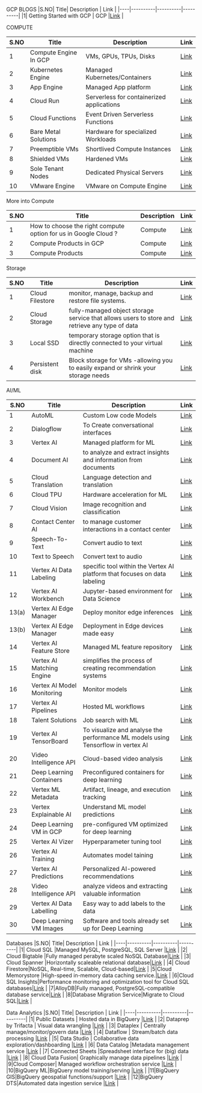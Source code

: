 GCP BLOGS
|S.NO| Title| Description | Link |
|----|----------|----------|----------|
|1| Getting Started with GCP | GCP |[Link](https://medium.com/@techwithkrithi/getting-started-with-gcp-67aa910115af) |

COMPUTE

|S.NO| Title| Description | Link |
|-----|----------|----------|----------|
|1|Compute Engine In GCP |VMs, GPUs, TPUs, Disks |[Link](https://medium.com/@techwithkrithi/compute-engine-in-gcp-98736d3c7bf7) |
|2|Kubernetes Engine |Managed Kubernetes/Containers|[Link](https://medium.com/@techwithkrithi/kubernetes-95e9dbe989f9) |
|3|App Engine |Managed App platform|[Link](https://medium.com/@techwithkrithi/app-engine-c50bad817069) |
|4|Cloud Run |Serverless for containerized applications|[Link](https://medium.com/@techwithkrithi/cloud-run-bb24dfd4c1d2) |
|5|Cloud Functions|Event Driven Serverless Functions|[Link](https://medium.com/@techwithkrithi/cloud-functions-6b9bc675dabe) |
|6|Bare Metal Solutions|Hardware for specialized Workloads|[Link](https://medium.com/@techwithkrithi/bare-metal-solutions-in-gcp-f68c8e999a4b) |
|7|Preemptible VMs|Shortlived Compute Instances|[Link](https://medium.com/@techwithkrithi/preemptible-vms-ccffd22cf1ac) |
|8|Shielded VMs|Hardened VMs|[Link](https://medium.com/@techwithkrithi/shielded-vms-640d5209b91c) |
|9|Sole Tenant Nodes|Dedicated Physical Servers|[Link](https://medium.com/@techwithkrithi/sole-tenant-nodes-in-gcp-3d4cfa06bd08) |
|10|VMware Engine|VMware on Compute Engine|[Link](https://medium.com/@techwithkrithi/vmware-engine-in-gcp-93b9a8db3fcc) |

More into Compute

|S.NO| Title| Description | Link |
|-----|----------|----------|----------|
|1|How to choose the right compute option for us in Google Cloud ?|Compute |[Link](https://medium.com/@techwithkrithi/how-to-choose-the-right-compute-option-for-us-in-google-cloud-73718ff5e03) |
|2|Compute Products in GCP|Compute |[Link](https://medium.com/@techwithkrithi/compute-products-in-gcp-49c6142596cf) |
|3|Compute Products| Compute|[Link](https://medium.com/@techwithkrithi/compute-products-ff8ea1c2a467) |


Storage

|S.NO| Title| Description | Link |
|-----|----------|----------|----------|
|1|Cloud Filestore |monitor, manage, backup and restore file systems. |[Link](https://medium.com/@techwithkrithi/cloud-filestore-storage-f6cc18a6a53b) |
|2|Cloud Storage |fully-managed object storage service that allows users to store and retrieve any type of data|[Link](https://medium.com/@techwithkrithi/cloud-storage-in-gcp-bfc0b49f5c5f) |
|3|Local SSD |temporary storage option that is directly connected to your virtual machine|[Link](https://medium.com/@techwithkrithi/local-ssd-and-types-of-storage-in-gcp-d7549db91ca2) |
|4|Persistent disk |Block storage for VMs -allowing you to easily expand or shrink your storage needs |[Link](https://medium.com/@techwithkrithi/persistent-disk-in-gcp-18029e195350) |



AI/ML

|S.NO| Title| Description | Link |
|-----|----------|----------|----------|
|1|AutoML |Custom Low code Models |[Link](https://medium.com/@techwithkrithi/automl-333925c264d) |
|2|Dialogflow |To Create conversational interfaces|[Link](https://medium.com/@techwithkrithi/dialogflow-fb40e31f12b2) |
|3|Vertex AI |Managed platform for ML|[Link](https://medium.com/@techwithkrithi/vertex-ai-2a2395201c17) |
|4|Document AI |to analyze and extract insights and information from documents|[Link](https://medium.com/@techwithkrithi/document-ai-in-gcp-1d157f8893c1) |
|5|Cloud Translation|Language detection and translation|[Link](https://medium.com/@techwithkrithi/cloud-translation-caf594955f03) |
|6|Cloud TPU|Hardware acceleration for ML|[Link](https://medium.com/@techwithkrithi/cloud-tpu-b620bb233bc3) |
|7|Cloud Vision|Image recognition and classification|[Link](https://medium.com/@techwithkrithi/cloud-vision-4f61bc76e8be) |
|8|Contact Center AI|to manage customer interactions in a contact center|[Link](https://medium.com/@techwithkrithi/contact-center-ai-f8d5ac20c6a8) |
|9|Speech-To-Text|Convert audio to text|[Link](https://medium.com/@techwithkrithi/speech-to-text-bcc352dc491a) |
|10|Text to Speech|Convert text to audio|[Link](https://medium.com/@techwithkrithi/text-to-speech-in-gcp-805ea9efec66) |
|11|Vertex AI Data Labeling | specific tool within the Vertex AI platform that focuses on data labeling |[Link](https://medium.com/@techwithkrithi/vertex-ai-data-labeling-f0d9ea341d08) |
|12|Vertex AI Workbench |Jupyter-based environment for Data Science|[Link](https://medium.com/@techwithkrithi/vertex-ai-workbench-7770e1ff8fec) |
|13(a)|Vertex AI Edge Manager |Deploy monitor edge inferences|[Link](https://medium.com/@techwithkrithi/vertex-ai-edge-manager-df16cd77b6e9) |
|13(b)|Vertex AI Edge Manager |Deployment in Edge devices made easy|[Link](https://medium.com/@techwithkrithi/vertex-ai-edge-manager-623ba6d9970e) |
|14|Vertex AI Feature Store|Managed ML feature repository|[Link](https://medium.com/@techwithkrithi/vertex-ai-feature-store-6b1fb6558c22) |
|15|Vertex AI Matching Engine|simplifies the process of creating recommendation systems|[Link](https://medium.com/@techwithkrithi/vertex-ai-matching-engine-68314c6ca773) |
|16|Vertex AI Model Monitoring|Monitor models|[Link](https://medium.com/@techwithkrithi/vertex-ai-model-monitoring-a0d193f759be) |
|17|Vertex AI Pipelines|Hosted ML workflows|[Link](https://medium.com/@techwithkrithi/vertex-ai-pipelines-b39aa8fca8ea) |
|18|Talent Solutions|Job search with ML|[Link](https://medium.com/@techwithkrithi/talent-solutions-in-gcp-e50269a27d6d) |
|19|Vertex AI TensorBoard|To visualize and analyse the performance ML models using Tensorflow in vertex AI|[Link](https://medium.com/@techwithkrithi/vertex-ai-tensorboard-d8272e77a7db) |
|20|Video Intelligence API|Cloud-based video analysis|[Link](https://medium.com/@techwithkrithi/video-intelligence-api-7276668a4fd3) |
|21|Deep Learning Containers|Preconfigured containers for deep learning|[Link](https://medium.com/@techwithkrithi/deep-learning-containers-a688db68ae8) |
|22|Vertex ML Metadata|Artifact, lineage, and execution tracking|[Link](https://medium.com/@techwithkrithi/vertex-ml-metadata-dd0d5e889311) |
|23|Vertex Explainable AI|Understand ML model predictions|[Link](https://medium.com/@techwithkrithi/vertex-explainable-ai-c0377733f5dd) |
|24|Deep Learning VM in GCP|pre-configured VM optimized for deep learning|[Link](https://medium.com/@techwithkrithi/deep-learning-vm-in-gcp-dea8d23377ac) |
|25|Vertex AI Vizer|Hyperparameter tuning tool|[Link](https://medium.com/@techwithkrithi/vertex-ai-vizer-1a8ab0fcc3a4) |
|26|Vertex AI Training|Automates model taining|[Link](https://medium.com/@techwithkrithi/vertex-ai-training-482da67338b7) |
|27|Vertex AI Predictions|Personalized AI-powered recommendations|[Link](https://medium.com/@techwithkrithi/vertex-ai-predictions-aa539384b7dc) |
|28|Video Intelligence API|analyze videos and extracting valuable information|[Link](https://medium.com/@techwithkrithi/video-intelligence-api-8ff684fd07ab)|
|29|Vertex AI Data Labelling|Easy way to add labels to the data|[Link](https://medium.com/@techwithkrithi/vertex-ai-data-labelling-fbbfcd6244b0)|
|30|Deep Learning VM Images|Software and tools already set up for Deep Learning|[Link](https://medium.com/@techwithkrithi/deep-learning-vm-images-e08dc0d45b8b)|

Databases
|S.NO| Title| Description | Link |
|----|----------|----------|----------|
|1| Cloud SQL |Managed MySQL, PostgreSQL, SQL Server |[Link](https://medium.com/@techwithkrithi/cloud-sql-8779d0048c76) |
|2| Cloud Bigtable |Fully managed perabyte scaled NoSQL Database|[Link](https://medium.com/@techwithkrithi/cloud-bigtable-b017e5d0708e) |
|3| Cloud Spanner |Horizontally scaleable relational database|[Link](https://medium.com/@techwithkrithi/cloud-spanner-f8e296ce4713) |
|4| Cloud Firestore|NoSQL, Real-time, Scalable, Cloud-based|[Link](https://medium.com/@techwithkrithi/cloud-firestore-7f89f2128091) |
|5|Cloud Memorystore |High-speed in-memory data caching service.|[Link](https://medium.com/@techwithkrithi/cloud-memorystore-444dcafb6810) |
|6|Cloud SQL Insights|Performance monitoring and optimization tool for Cloud SQL databases|[Link](https://medium.com/@techwithkrithi/cloud-sql-insights-1567acce2cc7) |
|7|AlloyDB|Fully managed, PostgreSQL-compatible database service|[Link](https://medium.com/@techwithkrithi/alloydb-3f2781ed019) |
|8|Database Migration Service|Migrate to Cloud SQL|[Link](https://medium.com/@techwithkrithi/database-migration-service-5e9c10fd3fae) |


Data Analytics
|S.NO| Title| Description | Link |
|----|----------|----------|----------|
|1| Public Datasets | Hosted data in BigQuery |[Link](https://medium.com/@techwithkrithi/public-datasets-2097a8da4eec) |
|2| Dataprep by Trifacta | Visual data wrangling |[Link](https://medium.com/@techwithkrithi/dataprep-by-trifacta-c79d4cc5f2bf) |
|3| Dataplex | Centrally manage/monitor/govern data |[Link](https://medium.com/@techwithkrithi/dataplex-3e5ca4625a72) |
|4| Dataflow | Stream/batch data processing |[Link](https://medium.com/@techwithkrithi/dataflow-e6cb54e70bd9) |
|5| Data Studio | Collaborative data exploration/dashboarding |[Link](https://medium.com/@techwithkrithi/data-studio-d37b2f99009d) |
|6| Data Catalog |Metadata management service  |[Link](https://medium.com/@techwithkrithi/data-catalog-8c6a7aede49d) |
|7| Connected Sheets |Spreadsheet interface for (big) data |[Link](https://medium.com/@techwithkrithi/connected-sheets-276ecdf49d36) |
|8| Cloud Data Fusion| Graphically manage data pipelines  |[Link](https://medium.com/@techwithkrithi/cloud-data-fusion-11dc0e5ec63c) |
|9|Cloud Composer| Managed workflow orchestration service |[Link](https://medium.com/@techwithkrithi/cloud-composer-4067cbb4d4af) |
|10|BigQuery ML|BigQuery model training/serving |[Link](https://medium.com/@techwithkrithi/bigquery-ml-41a770206dda) |
|11|BigQuery GIS|BigQuery geospatial functions/support |[Link](https://medium.com/@techwithkrithi/bigquery-gis-63688347893c) |
|12|BigQuery DTS|Automated data ingestion service |[Link](https://medium.com/@techwithkrithi/bigquery-dts-580bc7cab571) |
